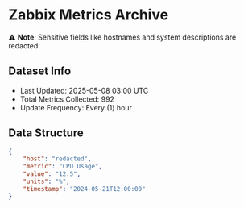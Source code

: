 # Zabbix Metrics Archive

⚠️ **Note**: Sensitive fields like hostnames and system descriptions are redacted.

## Dataset Info
- Last Updated: 2025-05-08 03:00 UTC
- Total Metrics Collected: 992
- Update Frequency: Every (1) hour

## Data Structure
```json
{
    "host": "redacted",
    "metric": "CPU Usage",
    "value": "12.5",
    "units": "%",
    "timestamp": "2024-05-21T12:00:00"
}
```
